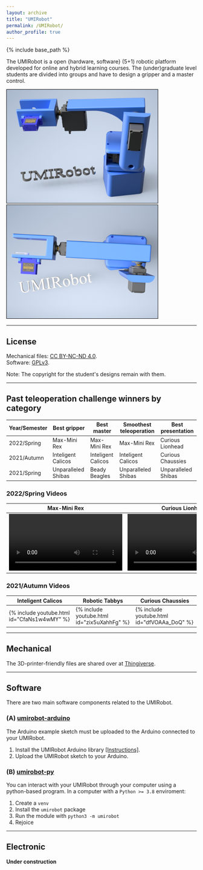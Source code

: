 ```yaml
---
layout: archive
title: "UMIRobot"
permalink: /UMIRobot/
author_profile: true
---
```


{% include base_path %}

The UMIRobot is a open {hardware, software} (5+1) robotic platform developed for online and hybrid learning courses.
The (under)graduate level students are divided into groups and have to design a gripper and a master control.

<img style='border:1px solid #000000' src="/images/umirobot_raytrace_front_withtext.png" width="400" height="300"> <img style='border:1px solid #000000' src="/images/umirobot_raytrace_up_withtext.png" width="400" height="300">
  
<hr/>

## License

Mechanical files: [CC BY-NC-ND 4.0](https://creativecommons.org/licenses/by-nc-nd/4.0/).
<br />Software: [GPLv3](https://tldrlegal.com/license/gnu-general-public-license-v3-(gpl-3)).

Note: The copyright for the student's designs remain with them. 

<hr/>

## Past teleoperation challenge winners by category

|Year/Semester|Best gripper|Best master|Smoothest teleoperation|Best presentation|
|---|---|---|---|---|
|2022/Spring|Max-Mini Rex|Max-Mini Rex|Max-Mini Rex|Curious Lionhead|
|2021/Autumn|Inteligent Calicos|Inteligent Calicos|Inteligent Calicos|Curious Chaussies|
|2021/Spring|Unparalleled Shibas|Beady Beagles|Unparalleled Shibas|Unparalleled Shibas|

### 2022/Spring Videos

|Max-Mini Rex|Curious Lionhead|
|---|---|
|<video src="https://filedn.com/l0UYPwn5UWvjkjpImQ8wWeV/tr_2022_S_max_mini_rex_480p.mp4" controls="controls" style="max-height: 200px;"></video>|<video src="https://filedn.com/l0UYPwn5UWvjkjpImQ8wWeV/tr_2022_S_curious_lionhead_480p.mp4" controls="controls" style="max-height: 200px;"></video>|

### 2021/Autumn Videos

|Inteligent Calicos|Robotic Tabbys|Curious Chaussies|
|---|---|---|
|{% include youtube.html id="CfaNs1w4wMY" %}|{% include youtube.html id="zix5uXahhFg" %}|{% include youtube.html id="dfVOAAa_DoQ" %}|

<hr/>

## Mechanical 

The 3D-printer-friendly files are shared over at [Thingiverse](https://www.thingiverse.com/thing:4797804).

<hr/>

## Software

There are two main software components related to the UMIRobot. 

### (A) [umirobot-arduino](https://github.com/mmmarinho/umirobot-arduino)

The Arduino example sketch must be uploaded to the Arduino connected to your UMIRobot.
1. Install the UMIRobot Arduino library [[Instructions]](https://www.ardu-badge.com/UMIRobot).
2. Upload the UMIRobot sketch to your Arduino.

### (B) [umirobot-py](https://github.com/mmmarinho/umirobot-py)

You can interact with your UMIRobot through your computer using a python-based program.
In a computer with a `Python >= 3.8` enviroment:
1. Create a `venv`
2. Install the `umirobot` package
3. Run the module with `python3 -m umirobot`
4. Rejoice

<hr/>

## Electronic

**Under construction**
